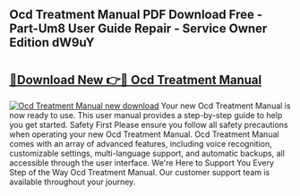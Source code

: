 ## Ocd Treatment Manual PDF Download Free - Part-Um8 User Guide Repair - Service Owner Edition dW9uY

# <h2><a href="http://cf12426.oget.top/?id=Ocd+Treatment+Manual">🔗Download New 👉🔴 Ocd Treatment Manual</a></h2>

[![Ocd Treatment Manual new download](https://i.imgur.com/5g1atiW.png)](http://cf12426.oget.top/?id=Ocd+Treatment+Manual)
Your new Ocd Treatment Manual is now ready to use. This user manual provides a step-by-step guide to help you get started. Safety First Please ensure you follow all safety precautions when operating your new Ocd Treatment Manual. Ocd Treatment Manual comes with an array of advanced features, including voice recognition, customizable settings, multi-language support, and automatic backups, all accessible through the user interface. We're Here to Support You Every Step of the Way Ocd Treatment Manual. Our customer support team is available throughout your journey.
